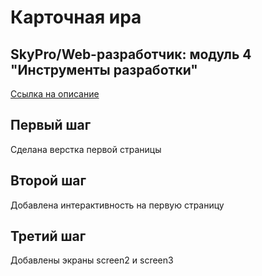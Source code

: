 # Карточная ира

## SkyPro/Web-разработчик: модуль 4 "Инструменты разработки"

[Ссылка на описание](https://skyengpublic.notion.site/fb85ecc7800244569ff1019e424c2fdf)

## Первый шаг
Сделана верстка первой страницы

## Второй шаг
Добавлена интерактивность на первую страницу

## Третий шаг
Добавлены экраны screen2 и screen3
